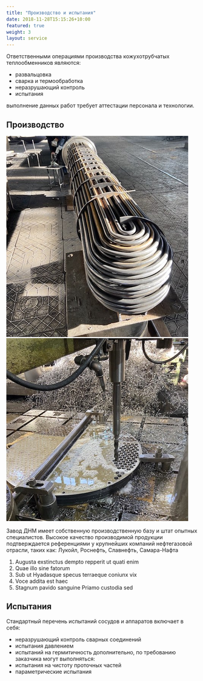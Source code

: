 ```yaml
---
title: "Производство и испытания"
date: 2018-11-28T15:15:26+10:00
featured: true
weight: 3
layout: service
---
```


Ответственными операциями производства кожухотрубчатых теплообменников являются:
- развальцовка
- сварка и термообработка
- неразрушающий контроль
- испытания

выполнение данных работ требует аттестации персонала и технологии.

## Производство
![tube-bundle](/images/tube-bundle.jpg) ![pipe-sheet](/images/pipe-sheet.jpg)

Завод ДНМ имеет собственную производственную базу и штат опытных специалистов.
Высокое качество производимой продукции подтверждается референциями у крупнейших компаний нефтегазовой отрасли, таких как: Лукойл, Роснефть, Славнефть, Самара-Нафта

1. Augusta exstinctus dempto repperit ut quati enim
2. Quae illo sine fatorum
3. Sub ut Hyadasque specus terraeque coniunx vix
4. Voce addita est haec
5. Stagnum pavido sanguine Priamo custodia sed

## Испытания

Стандартный перечень испытаний сосудов и аппаратов включает в себя:
- неразрушающий контроль сварных соединений
- испытания давлением
- испытаний на гермитичность
дополнительно, по требованию заказчика могут выполняться:
- испытания на чистоту проточных частей
- параметрические испытания